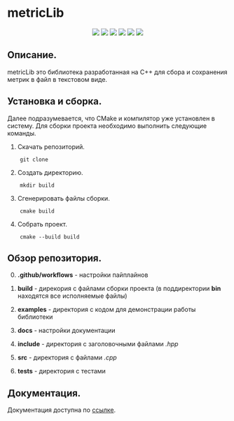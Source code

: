 # metricLib


<p align="center">
    <img src="https://img.shields.io/github/languages/top/cofeekru/metricLib?style=for-the-badge">
    <img src="https://img.shields.io/github/languages/count/cofeekru/metricLib?style=for-the-badge">
    <img src="https://img.shields.io/github/license/cofeekru/metricLib?style=for-the-badge">
    <img src="https://img.shields.io/github/stars/cofeekru/metricLib?style=for-the-badge">
    <img src="https://img.shields.io/github/issues/cofeekru/metricLib?style=for-the-badge">
    <img src="https://img.shields.io/github/last-commit/cofeekru/metricLib?style=for-the-badge">
</p>

## Описание.
metricLib это библиотека разработанная на C++ для сбора и сохранения метрик в файл в текстовом виде.


## Установка и сборка.
Далее подразумевается, что CMake и компилятор уже установлен в систему.
Для сборки проекта необходимо выполнить следующие команды. 

1) Скачать репозиторий.
```
    git clone 
```

2) Создать директорию.
```
    mkdir build 
```

3) Сгенерировать файлы сборки.
```
    cmake build
```

4) Собрать проект.
```
    cmake --build build
```

## Обзор репозитория.
0) __.github/workflows__ - настройки пайплайнов

1) __build__ - дирекория с файлами сборки проекта (в поддиректории __bin__ находятся все исполняемые файлы)

2) __examples__ - директория с кодом для демонстрации работы библиотеки

3) __docs__ - настройки документации

4) __include__ - директория с заголовочными файлами _.hpp_ 

5) __src__ - директория с файлами _.cpp_ 

6) __tests__ - директория с тестами

## Документация.

Документация доступна по [ссылке](https://cofeekru.github.io/metricLib).